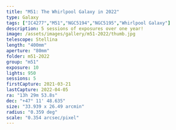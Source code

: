 ```yaml
---
title: "M51: The Whirlpool Galaxy in 2022"
type: Galaxy
tags: ["IC4277","M51","NGC5194","NGC5195","Whirlpool Galaxy"]
description: 5 sessions of exposures over one year!
image: /assets/images/gallery/m51-2022/thumb.jpg
telescope: Stellina
length: "400mm"
aperture: "80mm"
folder: m51-2022
group: "m51"
exposure: 10
lights: 950
sessions: 5
firstCapture: 2021-03-21
lastCapture: 2022-04-05
ra: "13h 29m 53.8s"
dec: "+47° 11' 48.635"
size: "33.939 x 26.49 arcmin"
radius: "0.359 deg"
scale: "0.354 arcsec/pixel"
---
```

